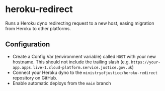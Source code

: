 # heroku-redirect

Runs a Heroku dyno redirecting request to a new host, easing migration from Heroku to other platforms.

## Configuration

- Create a Config Var (environment variable) called `HOST` with your new hostname. This should not include the trailing slash (e.g. `https://your-app.apps.live-1.cloud-platform.service.justice.gov.uk`)
- Connect your Heroku dyno to the `ministryofjustice/heroku-redirect` repository on GitHub.
- Enable automatic deploys from the `main` branch
